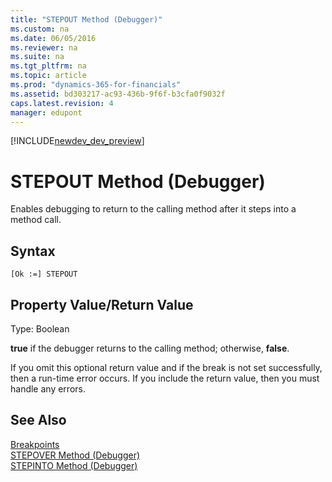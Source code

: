 ```yaml
---
title: "STEPOUT Method (Debugger)"
ms.custom: na
ms.date: 06/05/2016
ms.reviewer: na
ms.suite: na
ms.tgt_pltfrm: na
ms.topic: article
ms.prod: "dynamics-365-for-financials"
ms.assetid: bd303217-ac93-436b-9f6f-b3cfa0f9032f
caps.latest.revision: 4
manager: edupont
---
```


[!INCLUDE[newdev_dev_preview](../includes/newdev_dev_preview.md)]

# STEPOUT Method (Debugger)
Enables debugging to return to the calling method after it steps into a method call.  
  
## Syntax  
  
```  
[Ok :=] STEPOUT   
```  
  
## Property Value/Return Value  
 Type: Boolean  
  
 **true** if the debugger returns to the calling method; otherwise, **false**.  
  
 If you omit this optional return value and if the break is not set successfully, then a run-time error occurs. If you include the return value, then you must handle any errors.  
  
## See Also  
 [Breakpoints](Breakpoints.md)   
 [STEPOVER Method \(Debugger\)](devenv-STEPOVER-Method-Debugger.md)   
 [STEPINTO Method \(Debugger\)](devenv-STEPINTO-Method-Debugger.md)